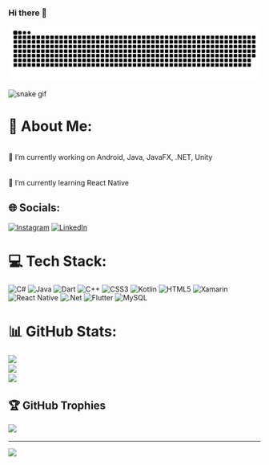 ### Hi there 👋

<picture>
  <source media="(prefers-color-scheme: dark)" srcset="https://raw.githubusercontent.com/platane/platane/output/github-contribution-grid-snake-dark.svg">
  <source media="(prefers-color-scheme: light)" srcset="https://raw.githubusercontent.com/platane/platane/output/github-contribution-grid-snake.svg">
  <img alt="github contribution grid snake animation" src="https://raw.githubusercontent.com/platane/platane/output/github-contribution-grid-snake.svg">
</picture>


![snake gif](https://github.com/kardelencanoglu/kardelencanoglu/blob/output/github-contribution-grid-snake.gif)

# 💫 About Me:
<br>🔭 I’m currently working on Android, Java, JavaFX, .NET, Unity <br><br><br>🌱 I’m currently learning React Native


## 🌐 Socials:
[![Instagram](https://img.shields.io/badge/Instagram-%23E4405F.svg?logo=Instagram&logoColor=white)](https://instagram.com/kardelenncanogluu) [![LinkedIn](https://img.shields.io/badge/LinkedIn-%230077B5.svg?logo=linkedin&logoColor=white)](https://linkedin.com/in/kardelencanoglu) 

# 💻 Tech Stack:
![C#](https://img.shields.io/badge/c%23-%23239120.svg?style=for-the-badge&logo=c-sharp&logoColor=white) ![Java](https://img.shields.io/badge/java-%23ED8B00.svg?style=for-the-badge&logo=java&logoColor=white) ![Dart](https://img.shields.io/badge/dart-%230175C2.svg?style=for-the-badge&logo=dart&logoColor=white) ![C++](https://img.shields.io/badge/c++-%2300599C.svg?style=for-the-badge&logo=c%2B%2B&logoColor=white) ![CSS3](https://img.shields.io/badge/css3-%231572B6.svg?style=for-the-badge&logo=css3&logoColor=white) ![Kotlin](https://img.shields.io/badge/kotlin-%230095D5.svg?style=for-the-badge&logo=kotlin&logoColor=white) ![HTML5](https://img.shields.io/badge/html5-%23E34F26.svg?style=for-the-badge&logo=html5&logoColor=white) ![Xamarin](https://img.shields.io/badge/Xamarin-3199DC?style=for-the-badge&logo=xamarin&logoColor=white) ![React Native](https://img.shields.io/badge/react_native-%2320232a.svg?style=for-the-badge&logo=react&logoColor=%2361DAFB) ![.Net](https://img.shields.io/badge/.NET-5C2D91?style=for-the-badge&logo=.net&logoColor=white) ![Flutter](https://img.shields.io/badge/Flutter-%2302569B.svg?style=for-the-badge&logo=Flutter&logoColor=white) ![MySQL](https://img.shields.io/badge/mysql-%2300f.svg?style=for-the-badge&logo=mysql&logoColor=white)
# 📊 GitHub Stats:
![](https://github-readme-stats.vercel.app/api?username=kardelencanoglu&theme=dark&hide_border=false&include_all_commits=false&count_private=false)<br/>
![](https://github-readme-streak-stats.herokuapp.com/?user=kardelencanoglu&theme=dark&hide_border=false)<br/>
![](https://github-readme-stats.vercel.app/api/top-langs/?username=kardelencanoglu&theme=dark&hide_border=false&include_all_commits=false&count_private=false&layout=compact)

## 🏆 GitHub Trophies
![](https://github-profile-trophy.vercel.app/?username=kardelencanoglu&theme=dracula&no-frame=true&no-bg=false&margin-w=4)

---
[![](https://visitcount.itsvg.in/api?id=kardelencanoglu&icon=0&color=6)](https://visitcount.itsvg.in)

<!-- Proudly created with GPRM ( https://gprm.itsvg.in ) -->
